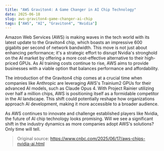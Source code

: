 ```yaml
---
title: "AWS Graviton4: A Game Changer in AI Chip Technology"
date: 2025-06-18
slug: aws-graviton4-game-changer-ai-chip
tags: ["AWS", "AI", "Graviton4", "Nvidia"]
---
```


Amazon Web Services (AWS) is making waves in the tech world with its latest update to the Graviton4 chip, which boasts an impressive 600 gigabits per second of network bandwidth. This move is not just about enhancing performance; it's a strategic effort to disrupt Nvidia's stronghold on the AI market by offering a more cost-effective alternative to their high-priced GPUs. As AI training costs continue to rise, AWS aims to provide businesses with a viable option that balances performance and affordability.

The introduction of the Graviton4 chip comes at a crucial time when companies like Anthropic are leveraging AWS's Trainium2 GPUs for their advanced AI models, such as Claude Opus 4. With Project Rainier utilizing over half a million chips, AWS is positioning itself as a formidable competitor in the AI landscape. This shift could potentially reshape how organizations approach AI development, making it more accessible to a broader audience.

As AWS continues to innovate and challenge established players like Nvidia, the future of AI chip technology looks promising. Will we see a significant shift in the industry dynamics as more companies adopt AWS's solutions? Only time will tell. 

> Original source: https://www.cnbc.com/2025/06/17/aws-chips-nvidia-ai.html